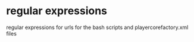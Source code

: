 # regular expressions

regular expressions for urls for the bash scripts and playercorefactory.xml files